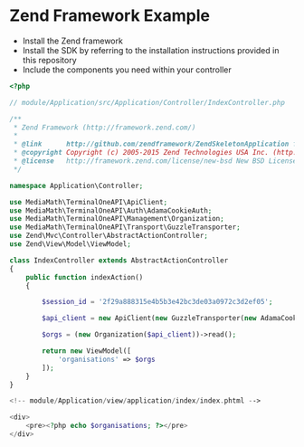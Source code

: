 # Zend Framework Example

- Install the Zend framework
- Install the SDK by referring to the installation instructions provided in this repository
- Include the components you need within your controller

```php
<?php

// module/Application/src/Application/Controller/IndexController.php

/**
 * Zend Framework (http://framework.zend.com/)
 *
 * @link      http://github.com/zendframework/ZendSkeletonApplication for the canonical source repository
 * @copyright Copyright (c) 2005-2015 Zend Technologies USA Inc. (http://www.zend.com)
 * @license   http://framework.zend.com/license/new-bsd New BSD License
 */

namespace Application\Controller;

use MediaMath\TerminalOneAPI\ApiClient;
use MediaMath\TerminalOneAPI\Auth\AdamaCookieAuth;
use MediaMath\TerminalOneAPI\Management\Organization;
use MediaMath\TerminalOneAPI\Transport\GuzzleTransporter;
use Zend\Mvc\Controller\AbstractActionController;
use Zend\View\Model\ViewModel;

class IndexController extends AbstractActionController
{
    public function indexAction()
    {

        $session_id = '2f29a888315e4b5b3e42bc3de03a0972c3d2ef05';

        $api_client = new ApiClient(new GuzzleTransporter(new AdamaCookieAuth($session_id)));

        $orgs = (new Organization($api_client))->read();

        return new ViewModel([
            'organisations' => $orgs
        ]);
    }
}
```

```php
<!-- module/Application/view/application/index/index.phtml -->

<div>
    <pre><?php echo $organisations; ?></pre>
</div>
```